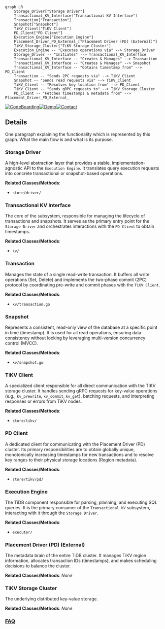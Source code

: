 ```mermaid
graph LR
    Storage_Driver["Storage Driver"]
    Transactional_KV_Interface["Transactional KV Interface"]
    Transaction["Transaction"]
    Snapshot["Snapshot"]
    TiKV_Client["TiKV Client"]
    PD_Client["PD Client"]
    Execution_Engine["Execution Engine"]
    Placement_Driver_PD_External_["Placement Driver (PD) (External)"]
    TiKV_Storage_Cluster["TiKV Storage Cluster"]
    Execution_Engine -- "Executes operations via" --> Storage_Driver
    Storage_Driver -- "Initiates" --> Transactional_KV_Interface
    Transactional_KV_Interface -- "Creates & Manages" --> Transaction
    Transactional_KV_Interface -- "Creates & Manages" --> Snapshot
    Transactional_KV_Interface -- "Obtains timestamp from" --> PD_Client
    Transaction -- "Sends 2PC requests via" --> TiKV_Client
    Snapshot -- "Sends read requests via" --> TiKV_Client
    TiKV_Client -- "Resolves key location from" --> PD_Client
    TiKV_Client -- "Sends gRPC requests to" --> TiKV_Storage_Cluster
    PD_Client -- "Fetches timestamps & metadata from" --> Placement_Driver_PD_External_
```

[![CodeBoarding](https://img.shields.io/badge/Generated%20by-CodeBoarding-9cf?style=flat-square)](https://github.com/CodeBoarding/CodeBoarding)[![Demo](https://img.shields.io/badge/Try%20our-Demo-blue?style=flat-square)](https://www.codeboarding.org/demo)[![Contact](https://img.shields.io/badge/Contact%20us%20-%20contact@codeboarding.org-lightgrey?style=flat-square)](mailto:contact@codeboarding.org)

## Details

One paragraph explaining the functionality which is represented by this graph. What the main flow is and what is its purpose.

### Storage Driver
A high-level abstraction layer that provides a stable, implementation-agnostic API to the `Execution Engine`. It translates query execution requests into concrete transactional or snapshot-based operations.


**Related Classes/Methods**:

- `store/driver/`


### Transactional KV Interface
The core of the subsystem, responsible for managing the lifecycle of transactions and snapshots. It serves as the primary entry point for the `Storage Driver` and orchestrates interactions with the `PD Client` to obtain timestamps.


**Related Classes/Methods**:

- `kv/`


### Transaction
Manages the state of a single read-write transaction. It buffers all write operations (Set, Delete) and implements the two-phase commit (2PC) protocol by coordinating pre-write and commit phases with the `TiKV Client`.


**Related Classes/Methods**:

- `kv/transaction.go`


### Snapshot
Represents a consistent, read-only view of the database at a specific point in time (timestamp). It is used for all read operations, ensuring data consistency without locking by leveraging multi-version concurrency control (MVCC).


**Related Classes/Methods**:

- `kv/snapshot.go`


### TiKV Client
A specialized client responsible for all direct communication with the TiKV storage cluster. It handles sending gRPC requests for key-value operations (e.g., `kv_prewrite`, `kv_commit`, `kv_get`), batching requests, and interpreting responses or errors from TiKV nodes.


**Related Classes/Methods**:

- `store/tikv/`


### PD Client
A dedicated client for communicating with the Placement Driver (PD) cluster. Its primary responsibilities are to obtain globally unique, monotonically increasing timestamps for new transactions and to resolve key ranges to their physical storage locations (Region metadata).


**Related Classes/Methods**:

- `store/tikv/pd/`


### Execution Engine
The TiDB component responsible for parsing, planning, and executing SQL queries. It is the primary consumer of the `Transactional KV` subsystem, interacting with it through the `Storage Driver`.


**Related Classes/Methods**:

- `executor/`


### Placement Driver (PD) (External)
The metadata brain of the entire TiDB cluster. It manages TiKV region information, allocates transaction IDs (timestamps), and makes scheduling decisions to balance the cluster.


**Related Classes/Methods**: _None_

### TiKV Storage Cluster
The underlying distributed key-value storage.


**Related Classes/Methods**: _None_



### [FAQ](https://github.com/CodeBoarding/GeneratedOnBoardings/tree/main?tab=readme-ov-file#faq)
